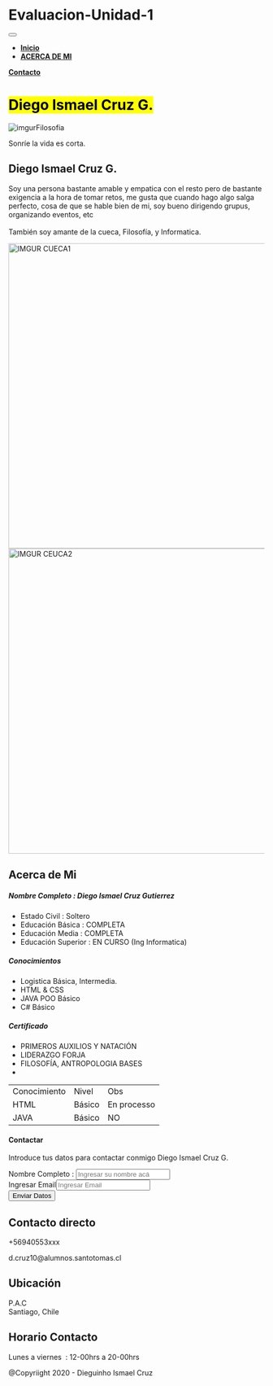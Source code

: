 # Evaluacion-Unidad-1
<!DOCTYPE html>
<html lang="ES-es">

<head>
  <meta charset="utf-8">
  <meta name="viewport" content="width=device-width, initial-scale=1">
  <!-- CONFIGURACIÓN PAG -->
  <link rel="icon" href="porfile.ico">
  <title>Perfil Profesional</title>
  <!-- CSS dependencies -->
  <link rel="stylesheet" href="https://cdnjs.cloudflare.com/ajax/libs/font-awesome/4.7.0/css/font-awesome.min.css" type="text/css">
  <link rel="stylesheet" href="neon.css" type="text/css">
  <!-- Script: Hecho para transparentar -->
  <script src="js/navbar-ontop.js"></script>
  <!-- Script: Animado -->
  <script src="js/animate-in.js"></script>
</head>

<body>
  <!-- Navbar -->
  <nav class="navbar navbar-expand-md navbar-dark bg-dark fixed-top">
    <div class="container">
      <button class="navbar-toggler navbar-toggler-right" type="button" data-toggle="collapse" data-target="#navbar3SupportedContent" aria-controls="navbar3SupportedContent" aria-expanded="false" aria-label="Toggle navigation"> <span class="navbar-toggler-icon"></span> </button>
      <div class="collapse navbar-collapse text-center justify-content-center" id="navbar3SupportedContent">
        <ul class="navbar-nav">
          <li class="nav-item mx-3">
            <a class="nav-link text-light" href="#"><b>Inicio</b></a>
          </li>
          <li class="nav-item mx-2">
            <a class="nav-link" href="#menu"><b>ACERCA DE MI</b></a>
          </li>
        </ul>
        <a class="btn navbar-btn btn-secondary mx-2 shadowed" href="#book" style=""><b>Contacto</b></a>
      </div>
    </div>
  </nav>
  <div class="align-items-center d-flex py-5 cover section-fade-in-out" style="background-image: url(&quot;assets/restaurant/cover_dark.jpg&quot;);">
    <div class="container">
      <div class="row">
        <div class="col-lg-7 align-self-center text-lg-left text-center">
          <h1 class="mb-0 mt-4 display-4"><mark class="primary shadowed">Diego Ismael Cruz G.</mark><br></h1>
        </div>
        <div class="col-lg-5 p-3">
          <img class="img-fluid d-block rounded-circle" src="https://i.imgur.com/KeXKKJo.jpg" alt="imgurFilosofia" style="">
        </div>
      </div>
    </div>
  </div>
  <!-- Intro -->
  <div class="py-5 bg-dark">
    <div class="container">
      <div class="row bg-secondary shadowed">
        <div class="p-4 col-md-6 bg-primary animate-in-left" style="">
          <p class="m-0">Sonríe la vida es corta.<br></p>
          <h2 class="mb-3">Diego Ismael Cruz G.</h2> <i class="fa d-inline-block fa-star text-white"></i><i class="fa d-inline-block fa-star mx-2 text-white"></i><i class="fa d-inline-block fa-star text-white"></i>
          <p class="my-4">Soy una persona bastante amable y empatica con el resto pero de bastante exigencia a la hora de tomar retos, me gusta que cuando hago algo salga perfecto, cosa de que se hable bien de mi, soy bueno dirigendo grupus, organizando eventos, etc<br><br>También soy amante de la cueca, Filosofía, y Informatica.</p>
        </div>
        <div class="p-0 col-md-6 animate-in-right">
          <img class="img-fluid d-block img-thumbnail w-100 h-50" src="https://i.imgur.com/jWUWw30.jpg" alt="IMGUR CUECA1" style="" width="700" height="600"><img class="img-fluid d-block img-thumbnail w-100 h-50" src="https://i.imgur.com/Bahmfq0.jpg" alt="IMGUR CEUCA2" style="" width="700" height="600"> </div>
      </div>
    </div>
  </div>
 
  <!-- Menu -->
  <div class="py-5 text-center" id="menu">
    <div class="container">
      <div class="row p-4 bg-info shadowed animate-in-down">
        <div class="col-12">
          <h2>Acerca de Mi</h2>
          <p class="mb-5"></p>
          <div class="row">
            <div class="col-md-4">
              <h5>Nombre Completo : Diego Ismael Cruz Gutierrez</h5>
              <ul class="list-unstyled" style="">
                <li class="my-4">Estado Civil : Soltero</li>
                <li class="my-4">Educación Básica : COMPLETA</li>
                <li class="my-4">Educación Media : COMPLETA</li>
                <li class="my-4">Educación Superior : EN CURSO (Ing Informatica)</li>
              </ul>
            </div>
            <div class="col-md-4">
              <h5>Conocimientos</h5>
              <ul class="list-unstyled">
                <li class="my-4">Logistica Básica, Intermedia.</li>
                <li class="my-4">HTML &amp; CSS</li>
                <li class="my-4">JAVA POO Básico</li>
                <li class="my-4">C# Básico</li>
              </ul>
            </div>
            <div class="col-md-4">
              <h5>Certificado</h5>
              <ul class="list-unstyled" style="">
                <li class="my-4">PRIMEROS AUXILIOS Y NATACIÓN</li>
                <li class="my-4">LIDERAZGO FORJA</li>
                <li class="my-4">FILOSOFÍA, ANTROPOLOGIA BASES</li>
                <li class="my-4"></li>
              </ul>
            </div>
          </div>
        </div>
      </div>
    </div>
  </div>
  <div class="py-5 text-center section-fade-in-out" style="background-image: url(&quot;assets/restaurant/testimonal_background_dark.jpg&quot;);">
    <div class="container">
      <div class="row">
        <div class="col-12">
          <div class="carousel slide" data-ride="carousel" id="carouselArchitecture">
            <div class="carousel-inner" role="listbox">
            </div>
          </div>
        </div>
      </div>
    </div>
  </div>
  <!--Tabla conocimiento -->
  <div class="DivUno">
   <table class="tablaFormato">
    <tr>
      <td>Conocimiento</td>
      <td>Nivel</td>
      <td>Obs</td>
    </tr>
    <tr>
      <td>HTML</td>
      <td>Básico</td>
      <td>En processo</td>
    </tr>
    <tr>
      <td>JAVA</td>
      <td>Básico</td>
      <td>NO</td>
   </table>
 </div>
  
  <!-- Contacto -->
  <div class="py-5 section-fade-in-out" id="book" style="background-image: url(&quot;assets/restaurant/makereservation_dark.jpg&quot;);">
    <div class="container">
      <div class="row animate-in-down">
        <div class="col-lg-6 mx-auto p-3" style="">
          <form class="p-4 bg-primary shadowed" method="post" action="contactoEnviado.html">
            <h4 class="mb-4 text-center">
              Contactar
            </h4>
            <p class="my-4">Introduce tus datos para contactar conmigo Diego Ismael Cruz G.</p>
            <div class="form-group"> <label>Nombre Completo :</label>
              <input class="form-control" placeholder="Ingresar su nombre acá"> </div>
            <div class="form-group" style=""><label>Ingresar Email</label><input type="email" class="form-control" placeholder="Ingresar Email"></div>
            <button type="submit" class="btn mt-4 btn-block p-2 btn-dark">Enviar Datos</button> 
          </form>
        </div>
      </div>
    </div>
  </div>
  <!-- Footer -->
  <div class="text-center bg-dark">
    <div class="container">
      <div class="row">
        <div class="col-md-4 p-4">
          <h2 class="mb-4">Contacto directo</h2>
          <p class="m-0">
            <a class="text-white">+</a>56940553xxx</p>
          <p>d.cruz10@alumnos.santotomas.cl</p>
        </div>
        <div class="col-md-4 p-4">
          <h2 class="mb-4" style="">Ubicación</h2>
          <p>P.A.C<br>Santiago, Chile</p>
        </div>
        <div class="col-md-4 p-4">
          <h2 class="mb-4">Horario Contacto</h2>
          <p style="">Lunes a viernes&nbsp; : 12-00hrs a 20-00hrs</p>
        </div>
      </div>
      <div class="row">
        <div class="col-12 mt-3">
          <p class="text-muted">@Copyriight 2020 - Dieguinho Ismael Cruz</p>
        </div>
      </div>
    </div>
  </div>
  <!-- JavaScript dependencias -->
  <script src="https://code.jquery.com/jquery-3.3.1.min.js"></script>
  <script src="https://cdnjs.cloudflare.com/ajax/libs/popper.js/1.14.3/umd/popper.min.js" integrity="sha384-ZMP7rVo3mIykV+2+9J3UJ46jBk0WLaUAdn689aCwoqbBJiSnjAK/l8WvCWPIPm49" crossorigin="anonymous"></script>
  <script src="https://stackpath.bootstrapcdn.com/bootstrap/4.1.3/js/bootstrap.min.js" integrity="sha384-ChfqqxuZUCnJSK3+MXmPNIyE6ZbWh2IMqE241rYiqJxyMiZ6OW/JmZQ5stwEULTy" crossorigin="anonymous"></script>
  <script src="js/smooth-scroll.js" style=""></script>
</body>

</html>
